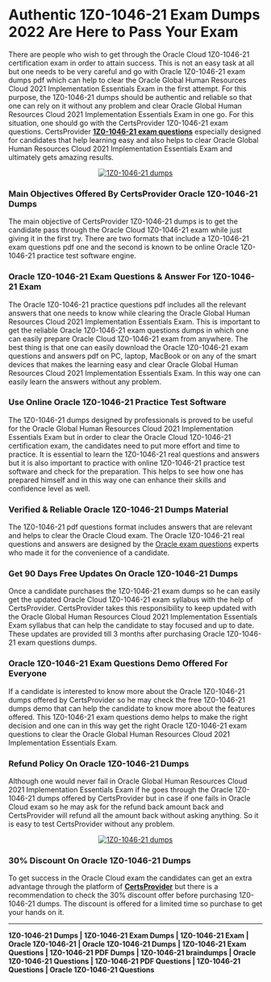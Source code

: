 <h1>
	<strong>Authentic 1Z0-1046-21 Exam Dumps 2022 Are Here to Pass Your Exam</strong></h1>
<p>
	There are people who wish to get through the Oracle Cloud 1Z0-1046-21 certification exam in order to attain success. This is not an easy task at all but one needs to be very careful and go with Oracle 1Z0-1046-21 exam dumps pdf which can help to clear the Oracle Global Human Resources Cloud 2021 Implementation Essentials Exam in the first attempt. For this purpose, the 1Z0-1046-21 dumps should be authentic and reliable so that one can rely on it without any problem and clear Oracle Global Human Resources Cloud 2021 Implementation Essentials Exam in one go. For this situation, one should go with the CertsProvider 1Z0-1046-21 exam questions. CertsProvider <strong><a href="https://certsprovider.com/updated/1z0-1046-21-exam-questions">1Z0-1046-21 exam questions</a></strong> especially designed for candidates that help learning easy and also helps to clear Oracle Global Human Resources Cloud 2021 Implementation Essentials Exam and ultimately gets amazing results.</p>
<center>
	<a href="https://certsprovider.com/updated/1z0-1046-21-exam-questions" rel="nofollow"><img alt="1Z0-1046-21 dumps" src="https://i.imgur.com/c3l35Q9.jpg" /></a></center>
<h3>
	<strong>Main Objectives Offered By CertsProvider Oracle 1Z0-1046-21 Dumps</strong></h3>
<p>
	The main objective of CertsProvider 1Z0-1046-21 dumps is to get the candidate pass through the Oracle Cloud 1Z0-1046-21 exam while just giving it in the first try. There are two formats that include a 1Z0-1046-21 exam questions pdf one and the second is known to be online Oracle 1Z0-1046-21 practice test software engine.</p>
<h3>
	<strong>Oracle 1Z0-1046-21 Exam Questions & Answer For 1Z0-1046-21 Exam</strong></h3>
<p>
	The Oracle 1Z0-1046-21 practice questions pdf includes all the relevant answers that one needs to know while clearing the Oracle Global Human Resources Cloud 2021 Implementation Essentials Exam. This is important to get the reliable Oracle 1Z0-1046-21 exam questions dumps in which one can easily prepare Oracle Cloud 1Z0-1046-21 exam from anywhere. The best thing is that one can easily download the Oracle 1Z0-1046-21 exam questions and answers pdf on PC, laptop, MacBook or on any of the smart devices that makes the learning easy and clear Oracle Global Human Resources Cloud 2021 Implementation Essentials Exam. In this way one can easily learn the answers without any problem.</p>
<h3>
	<strong>Use Online Oracle 1Z0-1046-21 Practice Test Software</strong></h3>
<p>
	The 1Z0-1046-21 dumps designed by professionals is proved to be useful for the Oracle Global Human Resources Cloud 2021 Implementation Essentials Exam but in order to clear the Oracle Cloud 1Z0-1046-21 certification exam, the candidates need to put more effort and time to practice. It is essential to learn the 1Z0-1046-21 real questions and answers but it is also important to practice with online 1Z0-1046-21 practice test software and check for the preparation. This helps to see how one has prepared himself and in this way one can enhance their skills and confidence level as well.</p>
<h3>
	<strong>Verified & Reliable Oracle 1Z0-1046-21 Dumps Material</strong></h3>
<p>
	The 1Z0-1046-21 pdf questions format includes answers that are relevant and helps to clear the Oracle Cloud exam. The Oracle 1Z0-1046-21 real questions and answers are designed by the <a href="https://certsprovider.com/product-category/oracle">Oracle exam questions</a> experts who made it for the convenience of a candidate.</p>
<h3>
	<strong>Get 90 Days Free Updates On Oracle 1Z0-1046-21 Dumps</strong></h3>
<p>
	Once a candidate purchases the 1Z0-1046-21 exam dumps so he can easily get the updated Oracle Cloud 1Z0-1046-21 exam syllabus with the help of CertsProvider. CertsProvider takes this responsibility to keep updated with the Oracle Global Human Resources Cloud 2021 Implementation Essentials Exam syllabus that can help the candidate to stay focused and up to date. These updates are provided till 3 months after purchasing Oracle 1Z0-1046-21 exam questions dumps.</p>
<h3>
	<strong>Oracle 1Z0-1046-21 Exam Questions Demo Offered For Everyone</strong></h3>
<p>
	If a candidate is interested to know more about the Oracle 1Z0-1046-21 dumps offered by CertsProvider so he may check the free 1Z0-1046-21 dumps demo that can help the candidate to know more about the features offered. This 1Z0-1046-21 exam questions demo helps to make the right decision and one can in this way get the right Oracle 1Z0-1046-21 exam questions to clear the Oracle Global Human Resources Cloud 2021 Implementation Essentials Exam.</p>
<h3>
	<strong>Refund Policy On Oracle 1Z0-1046-21 Dumps</strong></h3>
<p>
	Although one would never fail in Oracle Global Human Resources Cloud 2021 Implementation Essentials Exam if he goes through the Oracle 1Z0-1046-21 dumps offered by CertsProvider but in case if one fails in Oracle Cloud exam so he may ask for the refund back amount back and CertsProvider will refund all the amount back without asking anything. So it is easy to test CertsProvider without any problem.</p>
<center>
	<p>
		<a href="https://certsprovider.com/updated/1z0-1046-21-exam-questions" rel="nofollow"><img alt="1Z0-1046-21 dumps" src="https://i.imgur.com/SImdhHL.jpg" /></a></p>
</center>
<h3>
	<strong>30% Discount On Oracle 1Z0-1046-21 Dumps</strong></h3>
<p>
	To get success in the Oracle Cloud exam the candidates can get an extra advantage through the platform of <strong><a href="https://certsprovider.com/">CertsProvider</a></strong> but there is a recommendation to check the 30% discount offer before purchasing 1Z0-1046-21 dumps. The discount is offered for a limited time so purchase to get your hands on it.</p>
<hr />
<p>
	<strong>1Z0-1046-21 Dumps | 1Z0-1046-21 Exam Dumps | 1Z0-1046-21 Exam | Oracle 1Z0-1046-21 | Oracle 1Z0-1046-21 Dumps | 1Z0-1046-21 Exam Questions | 1Z0-1046-21 PDF Dumps | 1Z0-1046-21 braindumps | Oracle 1Z0-1046-21 Questions | 1Z0-1046-21 PDF Questions | 1Z0-1046-21 Questions | Oracle 1Z0-1046-21 Questions</strong></p>
